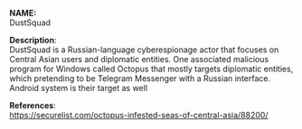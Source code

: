 **NAME:**  
DustSquad  
  
**Description**:   
DustSquad is a Russian-language cyberespionage actor that focuses on Central Asian users and diplomatic entities. One associated malicious program for Windows called Octopus that mostly targets diplomatic entities, which pretending to be Telegram Messenger with a Russian interface. Android system is their target as well
  
**References**:  
https://securelist.com/octopus-infested-seas-of-central-asia/88200/
